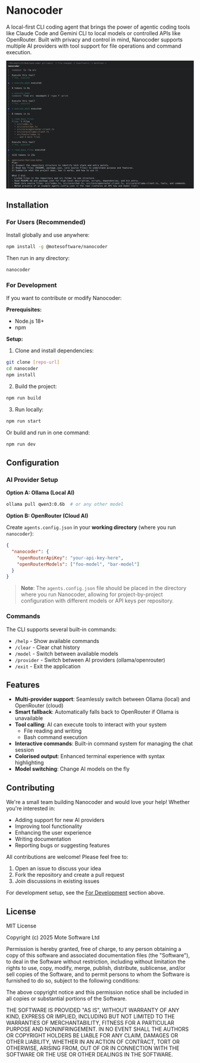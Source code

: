 # Nanocoder

A local-first CLI coding agent that brings the power of agentic coding tools like Claude Code and Gemini CLI to local models or controlled APIs like OpenRouter. Built with privacy and control in mind, Nanocoder supports multiple AI providers with tool support for file operations and command execution.

![Screenshot](./.github/assets/example.png)

## Installation

### For Users (Recommended)

Install globally and use anywhere:

```bash
npm install -g @motesoftware/nanocoder
```

Then run in any directory:

```bash
nanocoder
```

### For Development

If you want to contribute or modify Nanocoder:

**Prerequisites:**

- Node.js 18+
- npm

**Setup:**

1. Clone and install dependencies:

```bash
git clone [repo-url]
cd nanocoder
npm install
```

2. Build the project:

```bash
npm run build
```

3. Run locally:

```bash
npm run start
```

Or build and run in one command:

```bash
npm run dev
```

## Configuration

### AI Provider Setup

**Option A: Ollama (Local AI)**

```bash
ollama pull qwen3:0.6b  # or any other model
```

**Option B: OpenRouter (Cloud AI)**

Create `agents.config.json` in your **working directory** (where you run `nanocoder`):

```json
{
  "nanocoder": {
    "openRouterApiKey": "your-api-key-here",
    "openRouterModels": ["foo-model", "bar-model"]
  }
}
```

> **Note**: The `agents.config.json` file should be placed in the directory where you run Nanocoder, allowing for project-by-project configuration with different models or API keys per repository.

### Commands

The CLI supports several built-in commands:

- `/help` - Show available commands
- `/clear` - Clear chat history
- `/model` - Switch between available models
- `/provider` - Switch between AI providers (ollama/openrouter)
- `/exit` - Exit the application

## Features

- **Multi-provider support**: Seamlessly switch between Ollama (local) and OpenRouter (cloud)
- **Smart fallback**: Automatically falls back to OpenRouter if Ollama is unavailable
- **Tool calling**: AI can execute tools to interact with your system
  - File reading and writing
  - Bash command execution
- **Interactive commands**: Built-in command system for managing the chat session
- **Colorised output**: Enhanced terminal experience with syntax highlighting
- **Model switching**: Change AI models on the fly

## Contributing

We're a small team building Nanocoder and would love your help! Whether you're interested in:

- Adding support for new AI providers
- Improving tool functionality
- Enhancing the user experience
- Writing documentation
- Reporting bugs or suggesting features

All contributions are welcome! Please feel free to:

1. Open an issue to discuss your idea
2. Fork the repository and create a pull request
3. Join discussions in existing issues

For development setup, see the [For Development](#for-development) section above.

## License

MIT License

Copyright (c) 2025 Mote Software Ltd

Permission is hereby granted, free of charge, to any person obtaining a copy
of this software and associated documentation files (the "Software"), to deal
in the Software without restriction, including without limitation the rights
to use, copy, modify, merge, publish, distribute, sublicense, and/or sell
copies of the Software, and to permit persons to whom the Software is
furnished to do so, subject to the following conditions:

The above copyright notice and this permission notice shall be included in all
copies or substantial portions of the Software.

THE SOFTWARE IS PROVIDED "AS IS", WITHOUT WARRANTY OF ANY KIND, EXPRESS OR
IMPLIED, INCLUDING BUT NOT LIMITED TO THE WARRANTIES OF MERCHANTABILITY,
FITNESS FOR A PARTICULAR PURPOSE AND NONINFRINGEMENT. IN NO EVENT SHALL THE
AUTHORS OR COPYRIGHT HOLDERS BE LIABLE FOR ANY CLAIM, DAMAGES OR OTHER
LIABILITY, WHETHER IN AN ACTION OF CONTRACT, TORT OR OTHERWISE, ARISING FROM,
OUT OF OR IN CONNECTION WITH THE SOFTWARE OR THE USE OR OTHER DEALINGS IN THE
SOFTWARE.
